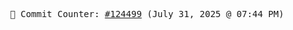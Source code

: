 <p align="center">
    <samp>
        📮 Commit Counter: <a href="https://github.com/Javascript-void0/Javascript-void0/commits/main">#124499</a> (July 31, 2025 @ 07:44 PM)
    </samp>
</p>
